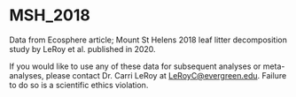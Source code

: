 # MSH_2018
Data from Ecosphere article; Mount St Helens 2018 leaf litter decomposition study by LeRoy et al. published in 2020. 

If you would like to use any of these data for subsequent analyses or meta-analyses, please contact Dr. Carri LeRoy at LeRoyC@evergreen.edu. Failure to do so is a scientific ethics violation.
